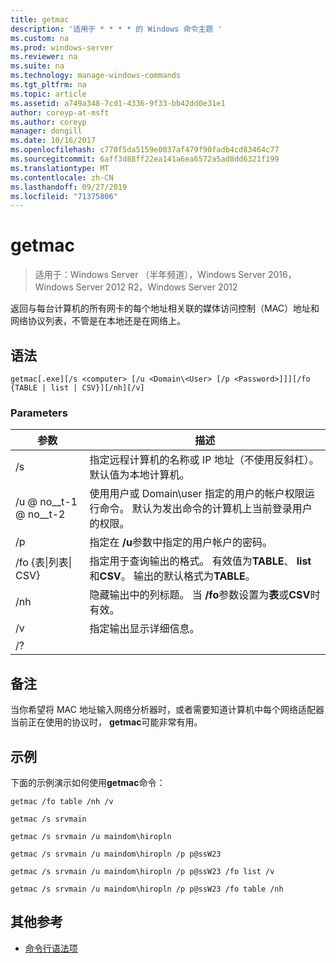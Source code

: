 ```yaml
---
title: getmac
description: '适用于 * * * * 的 Windows 命令主题 '
ms.custom: na
ms.prod: windows-server
ms.reviewer: na
ms.suite: na
ms.technology: manage-windows-commands
ms.tgt_pltfrm: na
ms.topic: article
ms.assetid: a749a348-7cd1-4336-9f33-bb42dd0e31e1
author: coreyp-at-msft
ms.author: coreyp
manager: dongill
ms.date: 10/16/2017
ms.openlocfilehash: c770f5da5159e0037af479f90fadb4cd83464c77
ms.sourcegitcommit: 6aff3d88ff22ea141a6ea6572a5ad8dd6321f199
ms.translationtype: MT
ms.contentlocale: zh-CN
ms.lasthandoff: 09/27/2019
ms.locfileid: "71375806"
---
```

# <a name="getmac"></a>getmac

>适用于：Windows Server （半年频道），Windows Server 2016，Windows Server 2012 R2，Windows Server 2012

返回与每台计算机的所有网卡的每个地址相关联的媒体访问控制（MAC）地址和网络协议列表，不管是在本地还是在网络上。 
## <a name="syntax"></a>语法
```
getmac[.exe][/s <computer> [/u <Domain\<User> [/p <Password>]]][/fo {TABLE | list | CSV}][/nh][/v]
```
### <a name="parameters"></a>Parameters

|             参数              |                                                                                          描述                                                                                          |
|------------------------------------|-----------------------------------------------------------------------------------------------------------------------------------------------------------------------------------------------|
|           /s <computer>            |                                      指定远程计算机的名称或 IP 地址（不使用反斜杠）。 默认值为本地计算机。                                       |
|        /u <Domain> @ no__t-1 @ no__t-2         | 使用用户或 Domain\user 指定的用户的帐户权限运行命令。 默认为发出命令的计算机上当前登录用户的权限。 |
|           /p <Password>            |                                                     指定在 **/u**参数中指定的用户帐户的密码。                                                     |
| /fo {表&#124;列表&#124; CSV} |                       指定用于查询输出的格式。 有效值为**TABLE**、 **list**和**CSV**。 输出的默认格式为**TABLE**。                        |
|                /nh                 |                                             隐藏输出中的列标题。 当 **/fo**参数设置为**表**或**CSV**时有效。                                              |
|                 /v                 |                                                                    指定输出显示详细信息。                                                                     |
|                 /?                 |                                                                                                                                                                                               |

## <a name="remarks"></a>备注
当你希望将 MAC 地址输入网络分析器时，或者需要知道计算机中每个网络适配器当前正在使用的协议时， **getmac**可能非常有用。
## <a name="BKMK_Examples"></a>示例
下面的示例演示如何使用**getmac**命令：
```
getmac /fo table /nh /v
```
```
getmac /s srvmain
```
```
getmac /s srvmain /u maindom\hiropln
```
```
getmac /s srvmain /u maindom\hiropln /p p@ssW23
```
```
getmac /s srvmain /u maindom\hiropln /p p@ssW23 /fo list /v
```
```
getmac /s srvmain /u maindom\hiropln /p p@ssW23 /fo table /nh
```
## <a name="additional-references"></a>其他参考
-   [命令行语法项](command-line-syntax-key.md)
